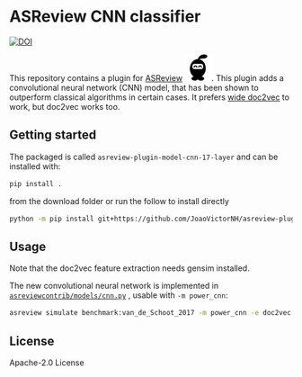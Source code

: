 # ASReview CNN classifier
[![DOI](https://zenodo.org/badge/DOI/10.5281/zenodo.5084887.svg)](https://doi.org/10.5281/zenodo.5084887)

This repository contains a plugin for [ASReview](https://github.com/asreview) ![logo](https://raw.githubusercontent.com/asreview/asreview-artwork/e2e6e5ea58a22077b116b9c3d2a15bc3fea585c7/SVGicons/IconELAS/ELASeyes24px24px.svg "ASReview"). This plugin adds a convolutional neural network (CNN) model, that has been shown to outperform classical algorithms in certain cases. It prefers [wide doc2vec](https://github.com/JTeijema/asreview-plugin-wide-doc2vec/) to work, but doc2vec works too.

## Getting started

The packaged is called `asreview-plugin-model-cnn-17-layer` and can be installed with:

```bash
pip install .
```
from the download folder or run the follow to install directly

```bash
python -m pip install git+https://github.com/JoaoVictorNH/asreview-plugin-model-cnn-17-layer.git
```

## Usage
Note that the doc2vec feature extraction needs gensim installed.

The new convolutional neural network is implemented in [`asreviewcontrib/models/cnn.py`](asreviewcontrib/models/cnn.py) , usable with `-m power_cnn`:
```bash
asreview simulate benchmark:van_de_Schoot_2017 -m power_cnn -e doc2vec
```


## License
Apache-2.0 License 
